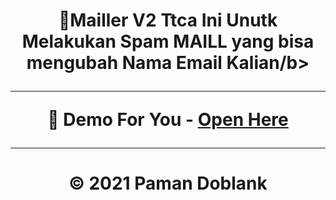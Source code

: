 <h1 align='center'📧 Mailler V2 Ttca Reborn</h1>

<b>💞Mailler V2 Ttca Ini Unutk Melakukan Spam MAILL yang bisa mengubah Nama Email Kalian/b>

***

🍃 Demo For You - [Open Here](https://toolsttcacyve.000webhostapp.com/mailerv2.php)

---

<h4 align='center'> © 2021 Paman Doblank
